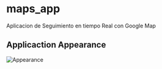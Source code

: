# maps_app

Aplicacion de Seguimiento en tiempo Real con Google Map

## Applicaction Appearance 

![Appearance](https://github.com/JeancarlosCarvajal/Aplicacion-flutter-de-Monitoreo-en-Tiempo-Real-sobre-Mapa-marcando-la-trayectoria/appearance\1.png)
 